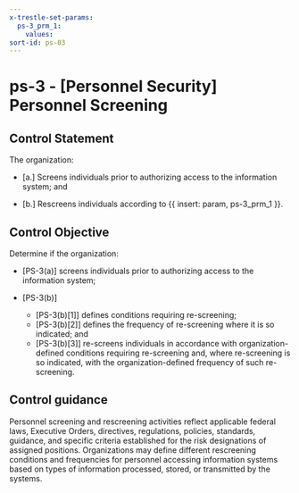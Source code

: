 ```yaml
---
x-trestle-set-params:
  ps-3_prm_1:
    values:
sort-id: ps-03
---
```


# ps-3 - \[Personnel Security\] Personnel Screening

## Control Statement

The organization:

- \[a.\] Screens individuals prior to authorizing access to the information system; and

- \[b.\] Rescreens individuals according to {{ insert: param, ps-3_prm_1 }}.

## Control Objective

Determine if the organization:

- \[PS-3(a)\] screens individuals prior to authorizing access to the information system;

- \[PS-3(b)\]

  - \[PS-3(b)[1]\] defines conditions requiring re-screening;
  - \[PS-3(b)[2]\] defines the frequency of re-screening where it is so indicated; and
  - \[PS-3(b)[3]\] re-screens individuals in accordance with organization-defined conditions requiring re-screening and, where re-screening is so indicated, with the organization-defined frequency of such re-screening.

## Control guidance

Personnel screening and rescreening activities reflect applicable federal laws, Executive Orders, directives, regulations, policies, standards, guidance, and specific criteria established for the risk designations of assigned positions. Organizations may define different rescreening conditions and frequencies for personnel accessing information systems based on types of information processed, stored, or transmitted by the systems.
